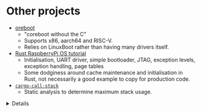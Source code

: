 # Other projects

- [oreboot](https://github.com/oreboot/oreboot)
  - "coreboot without the C"
  - Supports x86, aarch64 and RISC-V.
  - Relies on LinuxBoot rather than having many drivers itself.
- [Rust RaspberryPi OS tutorial](https://github.com/rust-embedded/rust-raspberrypi-OS-tutorials)
  - Initialisation, UART driver, simple bootloader, JTAG, exception levels,
    exception handling, page tables
  - Some dodginess around cache maintenance and initialisation in Rust, not
    necessarily a good example to copy for production code.
- [`cargo-call-stack`](https://crates.io/crates/cargo-call-stack)
  - Static analysis to determine maximum stack usage.

<details>

- The RaspberryPi OS tutorial runs Rust code before the MMU and caches are
  enabled. This will read and write memory (e.g. the stack). However:
  - Without the MMU and cache, unaligned accesses will fault. It builds with
    `aarch64-unknown-none` which sets `+strict-align` to prevent the compiler
    generating unaligned accesses so it should be alright, but this is not
    necessarily the case in general.
  - If it were running in a VM, this can lead to cache coherency issues. The
    problem is that the VM is accessing memory directly with the cache disabled,
    while the host has cacheable aliases to the same memory. Even if the host
    doesn't explicitly access the memory, speculative accesses can lead to cache
    fills, and then changes from one or the other will get lost. Again this is
    alright in this particular case (running directly on the hardware with no
    hypervisor), but isn't a good pattern in general.

</details>

